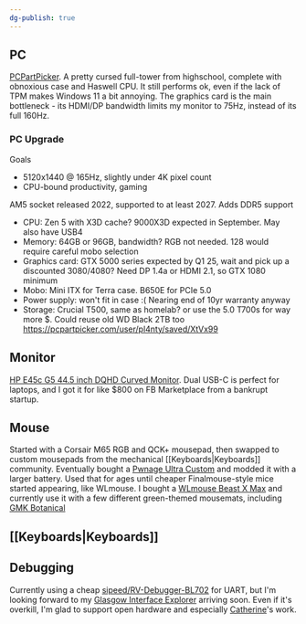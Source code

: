```yaml
---
dg-publish: true
---
```

## PC
[PCPartPicker](https://au.pcpartpicker.com/user/pl4nty/saved/Mv284D). A pretty cursed full-tower from highschool, complete with obnoxious case and Haswell CPU.
It still performs ok, even if the lack of TPM makes Windows 11 a bit annoying. The graphics card is the main bottleneck - its HDMI/DP bandwidth limits my monitor to 75Hz, instead of its full 160Hz.
### PC Upgrade
Goals
* 5120x1440 @ 165Hz, slightly under 4K pixel count
* CPU-bound productivity, gaming

AM5 socket released 2022, supported to at least 2027. Adds DDR5 support
* CPU: Zen 5 with X3D cache? 9000X3D expected in September. May also have USB4
* Memory: 64GB or 96GB, bandwidth? RGB not needed. 128 would require careful mobo selection
* Graphics card: GTX 5000 series expected by Q1 25, wait and pick up a discounted 3080/4080? Need DP 1.4a or HDMI 2.1, so GTX 1080 minimum
* Mobo: Mini ITX for Terra case. B650E for PCIe 5.0
* Power supply: won't fit in case :( Nearing end of 10yr warranty anyway
* Storage: Crucial T500, same as homelab? or use the 5.0 T700s for way more $. Could reuse old WD Black 2TB too
https://pcpartpicker.com/user/pl4nty/saved/XtVx99
## Monitor
[HP E45c G5 44.5 inch DQHD Curved Monitor](https://www.hp.com/au-en/shop/hp-e45c-g5-dqhd-curved-monitor-6n4c1aa.html). Dual USB-C is perfect for laptops, and I got it for like $800 on FB Marketplace from a bankrupt startup.
## Mouse
Started with a Corsair M65 RGB and QCK+ mousepad, then swapped to custom mousepads from the mechanical [[Keyboards|Keyboards]] community.
Eventually bought a [Pwnage Ultra Custom](https://pwnage.com/products/ultra-custom-wireless-ergo) and modded it with a larger battery. Used that for ages until cheaper Finalmouse-style mice started appearing, like WLmouse.
I bought a [WLmouse Beast X Max](https://www.wlmouse.com/en-wl/products/beast-max) and currently use it with a few different green-themed mousemats, including [GMK Botanical](https://oblotzky.industries/products/gmk-cyl-botanical-2)
## [[Keyboards|Keyboards]]

## Debugging
Currently using a cheap [sipeed/RV-Debugger-BL702](https://github.com/sipeed/RV-Debugger-BL702) for UART, but I'm looking forward to my [Glasgow Interface Explorer](https://glasgow-embedded.org/latest/intro.html) arriving soon.
Even if it's overkill, I'm glad to support open hardware and especially [Catherine](https://github.com/whitequark)'s work.
